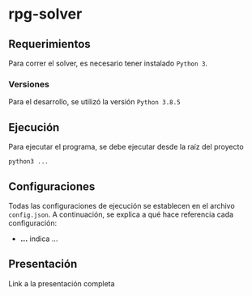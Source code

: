 # rpg-solver

## Requerimientos
Para correr el solver, es necesario tener instalado `Python 3`.

### Versiones
Para el desarrollo, se utilizó la versión `Python 3.8.5`

## Ejecución
Para ejecutar el programa, se debe ejecutar desde la raíz del proyecto

`python3 ...`

## Configuraciones
Todas las configuraciones de ejecución se establecen en el archivo `config.json`. A continuación, se explica a qué hace referencia cada configuración:
- **...** indica ...

## Presentación
Link a la presentación completa
